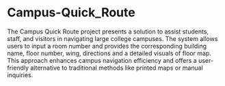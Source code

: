 # Campus-Quick_Route
The Campus Quick Route project presents a solution to assist students, staff, and visitors in navigating large college campuses. The system allows users to input a room number and provides the corresponding building name, floor number, wing, directions and a detailed visuals of floor map. This approach enhances campus navigation efficiency and offers a user-friendly alternative to traditional methods like printed maps or manual inquiries.
